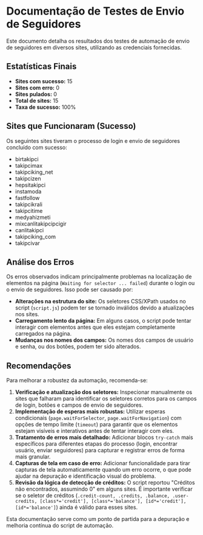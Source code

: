 # Documentação de Testes de Envio de Seguidores

Este documento detalha os resultados dos testes de automação de envio de seguidores em diversos sites, utilizando as credenciais fornecidas.

## Estatísticas Finais

- **Sites com sucesso:** 15
- **Sites com erro:** 0
- **Sites pulados:** 0
- **Total de sites:** 15
- **Taxa de sucesso:** 100%

## Sites que Funcionaram (Sucesso)

Os seguintes sites tiveram o processo de login e envio de seguidores concluído com sucesso:




- birtakipci
- takipcimax
- takipciking_net
- takipcizen
- hepsitakipci
- instamoda
- fastfollow
- takipcikrali
- takipcitime
- medyahizmeti
- mixcanlitakipcipcigir
- canlitakipci
- takipciking_com
- takipcivar

## Análise dos Erros

Os erros observados indicam principalmente problemas na localização de elementos na página (`Waiting for selector ... failed`) durante o login ou o envio de seguidores. Isso pode ser causado por:

- **Alterações na estrutura do site:** Os seletores CSS/XPath usados no script (`script.js`) podem ter se tornado inválidos devido a atualizações nos sites.
- **Carregamento lento da página:** Em alguns casos, o script pode tentar interagir com elementos antes que eles estejam completamente carregados na página.
- **Mudanças nos nomes dos campos:** Os nomes dos campos de usuário e senha, ou dos botões, podem ter sido alterados.

## Recomendações

Para melhorar a robustez da automação, recomenda-se:

1.  **Verificação e atualização dos seletores:** Inspecionar manualmente os sites que falharam para identificar os seletores corretos para os campos de login, botões e campos de envio de seguidores.
2.  **Implementação de esperas mais robustas:** Utilizar esperas condicionais (`page.waitForSelector`, `page.waitForNavigation`) com opções de tempo limite (`timeout`) para garantir que os elementos estejam visíveis e interativos antes de tentar interagir com eles.
3.  **Tratamento de erros mais detalhado:** Adicionar blocos `try-catch` mais específicos para diferentes etapas do processo (login, encontrar usuário, enviar seguidores) para capturar e registrar erros de forma mais granular.
4.  **Capturas de tela em caso de erro:** Adicionar funcionalidade para tirar capturas de tela automaticamente quando um erro ocorre, o que pode ajudar na depuração e identificação visual do problema.
5.  **Revisão da lógica de detecção de créditos:** O script reportou "Créditos não encontrados, assumindo 0" em alguns sites. É importante verificar se o seletor de créditos (`.credit-count, .credits, .balance, .user-credits, [class*='credit'], [class*='balance'], [id*='credit'], [id*='balance']`) ainda é válido para esses sites.

Esta documentação serve como um ponto de partida para a depuração e melhoria contínua do script de automação.

